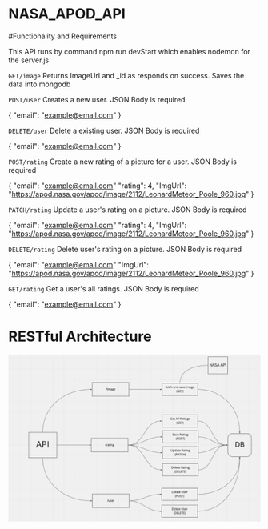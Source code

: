 # NASA_APOD_API

#Functionality and Requirements 

This API runs by command npm run devStart which enables nodemon for the server.js

`GET/image` Returns ImageUrl and _id as responds on success. Saves the data into mongodb 

`POST/user` Creates a new user. JSON Body is required 

{
  "email": "example@email.com"
}


`DELETE/user` Delete a existing user. JSON Body is required

{
  "email": "example@email.com"
}


`POST/rating` Create a new rating of a picture for a user. JSON Body is required

{
  "email": "example@email.com"
  "rating": 4,
  "ImgUrl": "https://apod.nasa.gov/apod/image/2112/LeonardMeteor_Poole_960.jpg"
}


`PATCH/rating` Update a user's rating on a picture.  JSON Body is required

{
  "email": "example@email.com"
  "rating": 4,
  "ImgUrl": "https://apod.nasa.gov/apod/image/2112/LeonardMeteor_Poole_960.jpg"
}


`DELETE/rating` Delete user's rating on a picture. JSON Body is required

{
  "email": "example@email.com"
  "ImgUrl": "https://apod.nasa.gov/apod/image/2112/LeonardMeteor_Poole_960.jpg"
}


`GET/rating` Get a user's all ratings. JSON Body is required

{
  "email": "example@email.com"
}

# RESTful Architecture
![alt text](https://github.com/timothyglee94/NASA_APOD_API/blob/main/Screen%20Shot%202021-12-20%20at%205.22.57%20PM.png)
